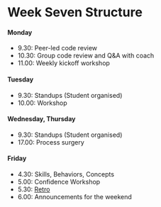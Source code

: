 # Week Seven Structure

#### Monday

- 9.30: Peer-led code review
- 10.30: Group code review and Q&A with coach
- 11.00: Weekly kickoff workshop

#### Tuesday
- 9.30: Standups (Student organised)
- 10.00: Workshop

#### Wednesday, Thursday
- 9.30: Standups (Student organised)
- 17.00: Process surgery

#### Friday
- 4.30: Skills, Behaviors, Concepts
- 5.00: Confidence Workshop
- 5.30: [Retro](https://github.com/makersacademy/course/blob/master/pills/student_retrospective.md)
- 6.00: Announcements for the weekend
